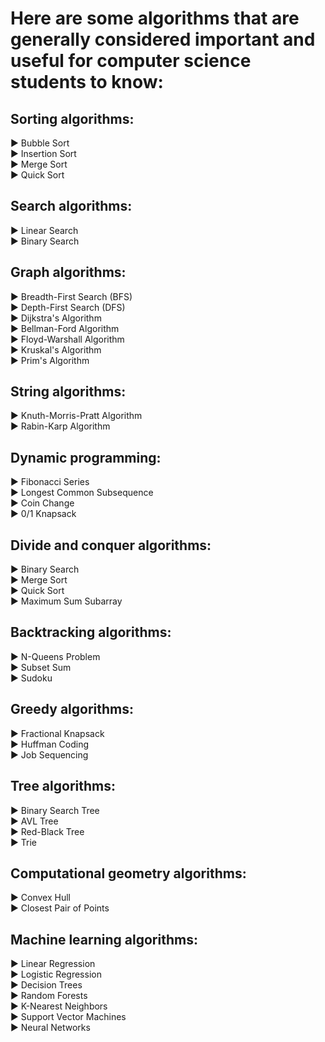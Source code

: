 <h1>Here are some algorithms that are generally considered important and useful for computer science students to know:</h1>

<h2>Sorting algorithms:</h2>  
▶ Bubble Sort<br>
▶ Insertion Sort<br>
▶ Merge Sort<br>
▶ Quick Sort<br>

<h2>Search algorithms:</h2> 
▶ Linear Search  <br>
▶ Binary Search  <br>

<h2>Graph algorithms:</h2> 
▶ Breadth-First Search (BFS)  <br>
▶ Depth-First Search (DFS)  <br>
▶ Dijkstra's Algorithm  <br>
▶ Bellman-Ford Algorithm  <br>
▶ Floyd-Warshall Algorithm  <br>
▶ Kruskal's Algorithm  <br>
▶ Prim's Algorithm  <br>

<h2>String algorithms:</h2>  
▶ Knuth-Morris-Pratt Algorithm  <br>
▶ Rabin-Karp Algorithm  <br>

<h2>Dynamic programming:</h2> 
▶ Fibonacci Series   <br>
▶ Longest Common Subsequence  <br>
▶ Coin Change  <br>
▶ 0/1 Knapsack  <br>

<h2>Divide and conquer algorithms:</h2> 
▶ Binary Search  <br>
▶ Merge Sort  <br>
▶ Quick Sort  <br>
▶ Maximum Sum Subarray  <br>

<h2>Backtracking algorithms:</h2> 
▶ N-Queens Problem  <br>
▶ Subset Sum  <br>
▶ Sudoku  <br>

<h2>Greedy algorithms:</h2> 
▶ Fractional Knapsack  <br>
▶ Huffman Coding  <br>
▶ Job Sequencing  <br>

<h2>Tree algorithms:</h2> 
▶ Binary Search Tree  <br>
▶ AVL Tree  <br>
▶ Red-Black Tree  <br>
▶ Trie  <br>

<h2>Computational geometry algorithms:</h2> 
▶ Convex Hull  <br>
▶ Closest Pair of Points  <br>

<h2>Machine learning algorithms:</h2> 
▶ Linear Regression  <br>
▶ Logistic Regression  <br>
▶ Decision Trees  <br>
▶ Random Forests  <br>
▶ K-Nearest Neighbors  <br>
▶ Support Vector Machines  <br>
▶ Neural Networks  <br>
